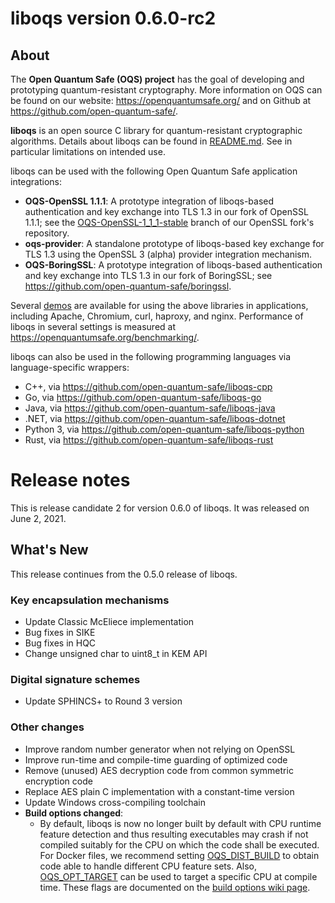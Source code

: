 liboqs version 0.6.0-rc2
========================

About
-----

The **Open Quantum Safe (OQS) project** has the goal of developing and prototyping quantum-resistant cryptography.  More information on OQS can be found on our website: https://openquantumsafe.org/ and on Github at https://github.com/open-quantum-safe/.  

**liboqs** is an open source C library for quantum-resistant cryptographic algorithms.  Details about liboqs can be found in [README.md](https://github.com/open-quantum-safe/liboqs/blob/main/README.md).  See in particular limitations on intended use.

liboqs can be used with the following Open Quantum Safe application integrations:

- **OQS-OpenSSL 1.1.1**: A prototype integration of liboqs-based authentication and key exchange into TLS 1.3 in our fork of OpenSSL 1.1.1; see the [OQS-OpenSSL-1\_1\_1-stable](https://github.com/open-quantum-safe/openssl/tree/OQS-OpenSSL_1_1_1-stable) branch of our OpenSSL fork's repository.
- **oqs-provider**: A standalone prototype of liboqs-based key exchange for TLS 1.3 using the OpenSSL 3 (alpha) provider integration mechanism.
- **OQS-BoringSSL**: A prototype integration of liboqs-based authentication and key exchange into TLS 1.3 in our fork of BoringSSL; see https://github.com/open-quantum-safe/boringssl.

Several [demos](https://github.com/open-quantum-safe/oqs-demos) are available for using the above libraries in applications, including Apache, Chromium, curl, haproxy, and nginx.  Performance of liboqs in several settings is measured at https://openquantumsafe.org/benchmarking/.

liboqs can also be used in the following programming languages via language-specific wrappers:

- C++, via https://github.com/open-quantum-safe/liboqs-cpp
- Go, via https://github.com/open-quantum-safe/liboqs-go
- Java, via https://github.com/open-quantum-safe/liboqs-java
- .NET, via https://github.com/open-quantum-safe/liboqs-dotnet
- Python 3, via https://github.com/open-quantum-safe/liboqs-python
- Rust, via https://github.com/open-quantum-safe/liboqs-rust

Release notes
=============

This is release candidate 2 for version 0.6.0 of liboqs.  It was released on June 2, 2021.

What's New
----------

This release continues from the 0.5.0 release of liboqs. 

### Key encapsulation mechanisms

- Update Classic McEliece implementation
- Bug fixes in SIKE
- Bug fixes in HQC
- Change unsigned char to uint8_t in KEM API

### Digital signature schemes

- Update SPHINCS+ to Round 3 version

### Other changes

- Improve random number generator when not relying on OpenSSL
- Improve run-time and compile-time guarding of optimized code
- Remove (unused) AES decryption code from common symmetric encryption code
- Replace AES plain C implementation with a constant-time version
- Update Windows cross-compiling toolchain
- **Build options changed**:
	- By default, liboqs is now no longer built by default with CPU runtime feature detection and thus resulting executables may crash if not compiled suitably for the  CPU on which the code shall be executed.  For Docker files, we recommend setting [OQS\_DIST\_BUILD](https://github.com/open-quantum-safe/liboqs/wiki/Customizing-liboqs#OQS_DIST_BUILD) to obtain code able to handle different CPU feature sets. Also, [OQS\_OPT\_TARGET](https://github.com/open-quantum-safe/liboqs/wiki/Customizing-liboqs#oqs_opt_target) can be used to target a specific CPU at compile time. These flags are documented on the [build options wiki page](https://github.com/open-quantum-safe/liboqs/wiki/Customizing-liboqs).
